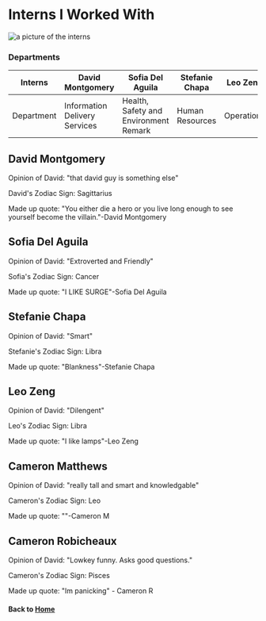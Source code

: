 # Interns I Worked With

![a picture of the interns](/assets/interns.jpg)

### Departments

| Interns    | David Montgomery              | Sofia Del Aguila                      | Stefanie Chapa  | Leo Zeng   | Cameron Matthews              | Cameron Robicheaux |
| ---------- | ----------------------------- | ------------------------------------- | --------------- | ---------- | ----------------------------- | ------------------ |
| Department | Information Delivery Services | Health, Safety and Environment Remark | Human Resources | Operations | Information Delivery Services | Human Resources    |

## David Montgomery

Opinion of David: "that david guy is something else"

David's Zodiac Sign: Sagittarius

Made up quote: "You either die a hero or you live long enough to see yourself become the villain."-David Montgomery

## Sofia Del Aguila

Opinion of David: "Extroverted and Friendly"

Sofia's Zodiac Sign: Cancer

Made up quote: "I LIKE SURGE"-Sofia Del Aguila

## Stefanie Chapa

Opinion of David: "Smart"

Stefanie's Zodiac Sign: Libra

Made up quote: "Blankness"-Stefanie Chapa

## Leo Zeng

Opinion of David: "Dilengent"

Leo's Zodiac Sign: Libra

Made up quote: "I like lamps"-Leo Zeng

## Cameron Matthews

Opinion of David: "really tall and smart and knowledgable"

Cameron's Zodiac Sign: Leo

Made up quote: ""-Cameron M

## Cameron Robicheaux

Opinion of David: "Lowkey funny. Asks good questions."

Cameron's Zodiac Sign: Pisces

Made up quote: "Im panicking" - Cameron R

#### Back to [Home](/)
